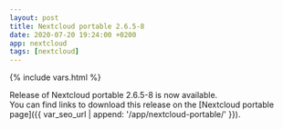 ```yaml
---
layout: post
title: Nextcloud portable 2.6.5-8
date: 2020-07-20 19:24:00 +0200
app: nextcloud
tags: [nextcloud]
---
```

{% include vars.html %}

Release of Nextcloud portable 2.6.5-8 is now available.<br />
You can find links to download this release on the [Nextcloud portable page]({{ var_seo_url | append: '/app/nextcloud-portable/' }}).
